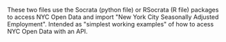 These two files use the Socrata (python file) or RSocrata (R file) packages to access NYC Open Data and import "New York City Seasonally Adjusted Employment".  Intended as "simplest working examples" of how to acess NYC Open Data with an API.
